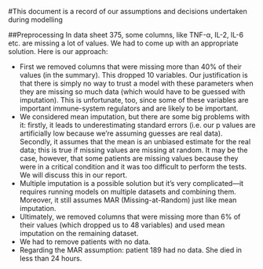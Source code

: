 #This document is a record of our assumptions and decisions undertaken during modelling

##Preprocessing
In data sheet 375, some columns, like TNF-α, IL-2, IL-6 etc. are missing a lot of values. We had to come up with an appropriate solution. Here is our approach:
+ First we removed columns that were missing more than 40% of their values (in the summary). This dropped 10 variables. Our justification is that there is simply no way to trust a model with these parameters when they are missing so much data (which would have to be guessed with imputation). This is unfortunate, too, since some of these variables are important immune-system regulators and are likely to be important.
+ We considered mean imputation, but there are some big problems with it: firstly, it leads to underestimating standard errors (i.e. our p values are artificially low because we’re assuming guesses are real data). Secondly, it assumes that the mean is an unbiased estimate for the real data; this is true if missing values are missing at random. It may be the case, however, that some patients are missing values because they were in a critical condition and it was too difficult to perform the tests. We will discuss this in our report.
+ Multiple imputation is a possible solution but it’s very complicated—it requires running models on multiple datasets and combining them. Moreover, it still assumes MAR (Missing-at-Random) just like mean imputation.
+ Ultimately, we removed columns that were missing more than 6% of their values (which dropped us to 48 variables) and used mean imputation on the remaining dataset.
+ We had to remove patients with no data.
+ Regarding the MAR assumption: patient 189 had no data. She died in less than 24 hours.